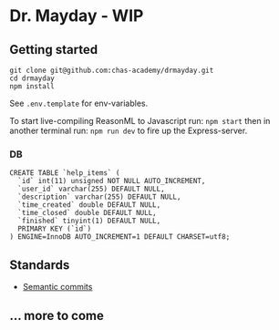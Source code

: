 # Dr. Mayday - WIP

## Getting started

```
git clone git@github.com:chas-academy/drmayday.git
cd drmayday
npm install
```

See `.env.template` for env-variables.

To start live-compiling ReasonML to Javascript run:
`npm start`
then in another terminal run:
`npm run dev`
to fire up the Express-server.

### DB

```
CREATE TABLE `help_items` (
  `id` int(11) unsigned NOT NULL AUTO_INCREMENT,
  `user_id` varchar(255) DEFAULT NULL,
  `description` varchar(255) DEFAULT NULL,
  `time_created` double DEFAULT NULL,
  `time_closed` double DEFAULT NULL,
  `finished` tinyint(1) DEFAULT NULL,
  PRIMARY KEY (`id`)
) ENGINE=InnoDB AUTO_INCREMENT=1 DEFAULT CHARSET=utf8;
```

## Standards

- [Semantic commits](https://gist.github.com/lessp/7af7ca9e3a2f3508755dcddfcbc1f15d)

## ... more to come
